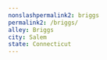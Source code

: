 ```yaml
---
﻿nonslashpermalink2: briggs
permalink2: /briggs/
alley: Briggs
city: Salem
state: Connecticut
---
```

